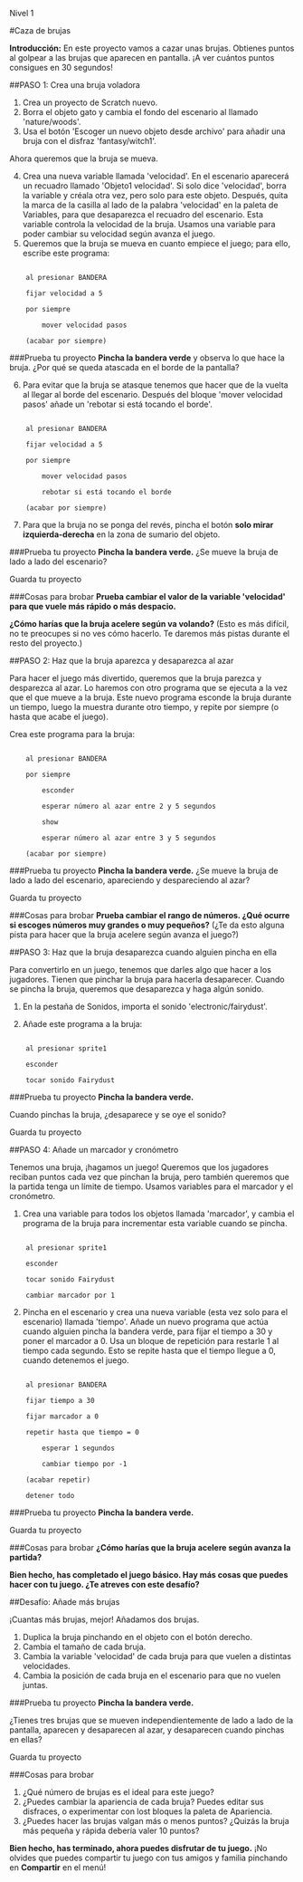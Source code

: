 Nivel 1

#Caza de brujas

__Introducción:__
En este proyecto vamos a cazar unas brujas. Obtienes puntos al golpear a las brujas que aparecen en pantalla. ¡A ver cuántos puntos consigues en 30 segundos!
##PASO 1: Crea una bruja voladora
1. Crea un proyecto de Scratch nuevo.2. Borra el objeto gato y cambia el fondo del escenario al llamado 'nature/woods'.3. Usa el botón 'Escoger un nuevo objeto desde archivo' para añadir una bruja con el disfraz 'fantasy/witch1'. 
Ahora queremos que la bruja se mueva.

4. Crea una nueva variable llamada 'velocidad'.En el escenario aparecerá un recuadro llamado 'Objeto1 velocidad'.
Si solo dice 'velocidad', borra la variable y créala otra vez, pero solo para este objeto. Después, quita la marca de la casilla al lado de la palabra 'velocidad' en la paleta de Variables, para que desaparezca el recuadro del escenario.
Esta variable controla la velocidad de la bruja. Usamos una variable para poder cambiar su velocidad según avanza el juego.5. Queremos que la bruja se mueva en cuanto empiece el juego; para ello, escribe este programa:

```scratch
	al presionar BANDERA
	fijar velocidad a 5
	por siempre
		mover velocidad pasos
	(acabar por siempre)
```		
###Prueba tu proyecto__Pincha la bandera verde__ y observa lo que hace la bruja. ¿Por qué se queda atascada en el borde de la pantalla?
6. Para evitar que la bruja se atasque tenemos que hacer que de la vuelta al llegar al borde del escenario. Después del bloque 'mover velocidad pasos' añade un 'rebotar si está tocando el borde'.
```scratch
	al presionar BANDERA
	fijar velocidad a 5
	por siempre
		mover velocidad pasos
		rebotar si está tocando el borde
	(acabar por siempre)
```7. Para que la bruja no se ponga del revés, pincha el botón __solo mirar izquierda-derecha__ en la zona de sumario del objeto.

###Prueba tu proyecto__Pincha la bandera verde.__ 
¿Se mueve la bruja de lado a lado del escenario?

Guarda tu proyecto

###Cosas para brobar__Prueba cambiar el valor de la variable 'velocidad' para que vuele más rápido o más despacio.____¿Cómo harías que la bruja acelere según va volando?__
(Esto es más difícil, no te preocupes si no ves cómo hacerlo. Te daremos más pistas durante el resto del proyecto.)##PASO 2: Haz que la bruja aparezca y desaparezca al azar
Para hacer el juego más divertido, queremos que la bruja parezca y desparezca al azar. Lo haremos con otro programa que se ejecuta a la vez que el que mueve a la bruja. Este nuevo programa esconde la bruja durante un tiempo, luego la muestra durante otro tiempo, y repite por siempre (o hasta que acabe el juego).
Crea este programa para la bruja:
```scratch
	al presionar BANDERA
	por siempre
		esconder
		esperar número al azar entre 2 y 5 segundos
		show
		esperar número al azar entre 3 y 5 segundos
	(acabar por siempre)
```
###Prueba tu proyecto__Pincha la bandera verde.__ 
¿Se mueve la bruja de lado a lado del escenario, apareciendo y despareciendo al azar?

Guarda tu proyecto

###Cosas para brobar__Prueba cambiar el rango de números. ¿Qué ocurre si escoges números muy grandes o muy pequeños?__(¿Te da esto alguna pista para hacer que la bruja acelere según avanza el juego?)##PASO 3: Haz que la bruja desaparezca cuando alguien pincha en ella
Para convertirlo en un juego, tenemos que darles algo que hacer a los jugadores. Tienen que pinchar la bruja para hacerla desaparecer. Cuando se pincha la bruja, queremos que desaparezca y haga algún sonido.
1. En la pestaña de Sonidos, importa el sonido 'electronic/fairydust'.
2. Añade este programa a la bruja:
```scratch
	al presionar sprite1
	esconder
	tocar sonido Fairydust
```
###Prueba tu proyecto__Pincha la bandera verde.__ 
Cuando pinchas la bruja, ¿desaparece y se oye el sonido?
Guarda tu proyecto
##PASO 4: Añade un marcador y cronómetro
Tenemos una bruja, ¡hagamos un juego! Queremos que los jugadores reciban puntos cada vez que pinchan la bruja, pero también queremos que la partida tenga un límite de tiempo. Usamos variables para el marcador y el cronómetro.
1. Crea una variable para todos los objetos llamada 'marcador', y cambia el programa de la bruja para incrementar esta variable cuando se pincha.
```scratch
	al presionar sprite1

	esconder

	tocar sonido Fairydust
	cambiar marcador por 1
```2. Pincha en el escenario y crea una nueva variable (esta vez solo para el escenario) llamada 'tiempo'. Añade un nuevo programa que actúa cuando alguien pincha la bandera verde, para fijar el tiempo a 30 y poner el marcador a 0. Usa un bloque de repetición para restarle 1 al tiempo cada segundo. Esto se repite hasta que el tiempo llegue a 0, cuando detenemos el juego.
```scratch
	al presionar BANDERA
	fijar tiempo a 30
	fijar marcador a 0
	repetir hasta que tiempo = 0
		esperar 1 segundos
		cambiar tiempo por -1
	(acabar repetir)
	detener todo
```
###Prueba tu proyecto__Pincha la bandera verde.__ 
Guarda tu proyecto

###Cosas para brobar__¿Cómo harías que la bruja acelere según avanza la partida?__
__Bien hecho, has completado el juego básico. Hay más cosas que puedes hacer con tu juego. ¿Te atreves con este desafío?__
##Desafío: Añade más brujas
¡Cuantas más brujas, mejor! Añadamos dos brujas.1. Duplica la bruja pinchando en el objeto con el botón derecho.2. Cambia el tamaño de cada bruja.3. Cambia la variable 'velocidad' de cada bruja para que vuelen a distintas velocidades.
4. Cambia la posición de cada bruja en el escenario para que no vuelen juntas.
###Prueba tu proyecto__Pincha la bandera verde.__ 

¿Tienes tres brujas que se mueven independientemente de lado a lado de la pantalla, aparecen y desaparecen al azar, y desaparecen cuando pinchas en ellas?
Guarda tu proyecto
###Cosas para brobar1. ¿Qué número de brujas es el ideal para este juego?2. ¿Puedes cambiar la apariencia de cada bruja? Puedes editar sus disfraces, o experimentar con lost bloques la paleta de Apariencia.3. ¿Puedes hacer las brujas valgan más o menos puntos? ¿Quizás la bruja más pequeña y rápida debería valer 10 puntos?
__Bien hecho, has terminado, ahora puedes disfrutar de tu juego.__¡No olvides que puedes compartir tu juego con tus amigos y familia pinchando en __Compartir__ en el menú!